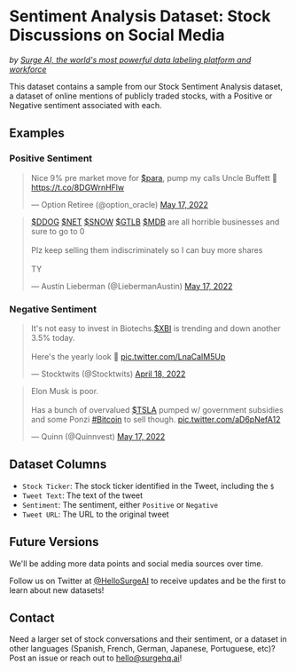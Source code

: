 # Sentiment Analysis Dataset: Stock Discussions on Social Media
*by [Surge AI, the world's most powerful data labeling platform and workforce](https://www.surgehq.ai/)*

This dataset contains a sample from our Stock Sentiment Analysis dataset, a dataset of online mentions of publicly traded stocks, with a Positive or Negative sentiment associated with each. 

## Examples

### Positive Sentiment

<blockquote class="twitter-tweet"><p lang="en" dir="ltr">Nice 9% pre market move for <a href="https://twitter.com/search?q=%24para&amp;src=ctag&amp;ref_src=twsrc%5Etfw">$para</a>, pump my calls Uncle Buffett 🤑 <a href="https://t.co/8DGWrnHFlw">https://t.co/8DGWrnHFlw</a></p>&mdash; Option Retiree (@option_oracle) <a href="https://twitter.com/option_oracle/status/1526484891881377792?ref_src=twsrc%5Etfw">May 17, 2022</a></blockquote> 

<blockquote class="twitter-tweet"><p lang="en" dir="ltr"><a href="https://twitter.com/search?q=%24DDOG&amp;src=ctag&amp;ref_src=twsrc%5Etfw">$DDOG</a> <a href="https://twitter.com/search?q=%24NET&amp;src=ctag&amp;ref_src=twsrc%5Etfw">$NET</a> <a href="https://twitter.com/search?q=%24SNOW&amp;src=ctag&amp;ref_src=twsrc%5Etfw">$SNOW</a> <a href="https://twitter.com/search?q=%24GTLB&amp;src=ctag&amp;ref_src=twsrc%5Etfw">$GTLB</a> <a href="https://twitter.com/search?q=%24MDB&amp;src=ctag&amp;ref_src=twsrc%5Etfw">$MDB</a> are all horrible businesses and sure to go to 0<br><br>Plz keep selling them indiscriminately so I can buy more shares <br><br>TY</p>&mdash; Austin Lieberman (@LiebermanAustin) <a href="https://twitter.com/LiebermanAustin/status/1526578401523470336?ref_src=twsrc%5Etfw">May 17, 2022</a></blockquote>

### Negative Sentiment

<blockquote class="twitter-tweet"><p lang="en" dir="ltr">It&#39;s not easy to invest in Biotechs.<a href="https://twitter.com/search?q=%24XBI&amp;src=ctag&amp;ref_src=twsrc%5Etfw">$XBI</a> is trending and down another 3.5% today.<br><br>Here&#39;s the yearly look 😬 <a href="https://t.co/LnaCaIM5Up">pic.twitter.com/LnaCaIM5Up</a></p>&mdash; Stocktwits (@Stocktwits) <a href="https://twitter.com/Stocktwits/status/1516118234352820225?ref_src=twsrc%5Etfw">April 18, 2022</a></blockquote>

<blockquote class="twitter-tweet"><p lang="en" dir="ltr">Elon Musk is poor. <br><br>Has a bunch of overvalued <a href="https://twitter.com/search?q=%24TSLA&amp;src=ctag&amp;ref_src=twsrc%5Etfw">$TSLA</a> pumped w/ government subsidies and some Ponzi <a href="https://twitter.com/hashtag/Bitcoin?src=hash&amp;ref_src=twsrc%5Etfw">#Bitcoin</a> to sell though. <a href="https://t.co/aD6pNefA12">pic.twitter.com/aD6pNefA12</a></p>&mdash; Quinn (@Quinnvest) <a href="https://twitter.com/Quinnvest/status/1526363218863607809?ref_src=twsrc%5Etfw">May 17, 2022</a></blockquote>

## Dataset Columns

* `Stock Ticker`: The stock ticker identified in the Tweet, including the `$`
* `Tweet Text`: The text of the tweet
* `Sentiment`: The sentiment, either `Positive` or `Negative`
* `Tweet URL`: The URL to the original tweet

## Future Versions

We'll be adding more data points and social media sources over time.

Follow us on Twitter at [@HelloSurgeAI](http://twitter.com/@HelloSurgeAI) to receive updates and be the first to learn about new datasets!

## Contact

Need a larger set of stock conversations and their sentiment, or a dataset in other languages (Spanish, French, German, Japanese, Portuguese, etc)? Post an issue or reach out to hello@surgehq.ai!
